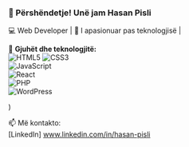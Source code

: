### 👋 Përshëndetje! Unë jam Hasan Pisli  
💻 Web Developer | 🚀 I apasionuar pas teknologjisë |  

🔹 **Gjuhët dhe teknologjitë:**  
![HTML5](https://img.shields.io/badge/-HTML5-E34F26?style=flat&logo=html5&logoColor=white) 
![CSS3](https://img.shields.io/badge/-CSS3-1572B6?style=flat&logo=css3)  
![JavaScript](https://img.shields.io/badge/-JavaScript-F7DF1E?style=flat&logo=javascript&logoColor=black)  
![React](https://img.shields.io/badge/-React-61DAFB?style=flat&logo=react&logoColor=black)  
![PHP](https://img.shields.io/badge/-PHP-777BB4?style=flat&logo=php&logoColor=white)  
![WordPress](https://img.shields.io/badge/-WordPress-21759B?style=flat&logo=wordpress&logoColor=white)  

)  

📫 Më kontakto:  
[LinkedIn] www.linkedin.com/in/hasan-pisli
